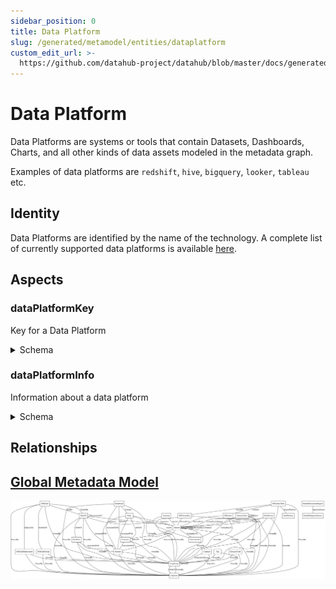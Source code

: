 ```yaml
---
sidebar_position: 0
title: Data Platform
slug: /generated/metamodel/entities/dataplatform
custom_edit_url: >-
  https://github.com/datahub-project/datahub/blob/master/docs/generated/metamodel/entities/dataPlatform.md
---
```


# Data Platform

Data Platforms are systems or tools that contain Datasets, Dashboards, Charts, and all other kinds of data assets modeled in the metadata graph.

Examples of data platforms are `redshift`, `hive`, `bigquery`, `looker`, `tableau` etc.

## Identity

Data Platforms are identified by the name of the technology. A complete list of currently supported data platforms is available [here](https://raw.githubusercontent.com/datahub-project/datahub/master/metadata-service/restli-servlet-impl/src/main/resources/DataPlatformInfo.json).

## Aspects

### dataPlatformKey

Key for a Data Platform

<details>
<summary>Schema</summary>

```javascript
{
  "type": "record",
  "Aspect": {
    "name": "dataPlatformKey"
  },
  "name": "DataPlatformKey",
  "namespace": "com.linkedin.metadata.key",
  "fields": [
    {
      "type": "string",
      "name": "platformName",
      "doc": "Data platform name i.e. hdfs, oracle, espresso"
    }
  ],
  "doc": "Key for a Data Platform"
}
```

</details>

### dataPlatformInfo

Information about a data platform

<details>
<summary>Schema</summary>

```javascript
{
  "type": "record",
  "Aspect": {
    "name": "dataPlatformInfo"
  },
  "name": "DataPlatformInfo",
  "namespace": "com.linkedin.dataplatform",
  "fields": [
    {
      "Searchable": {
        "boostScore": 10.0,
        "enableAutocomplete": false,
        "fieldType": "TEXT_PARTIAL"
      },
      "validate": {
        "strlen": {
          "max": 15
        }
      },
      "type": "string",
      "name": "name",
      "doc": "Name of the data platform"
    },
    {
      "Searchable": {
        "boostScore": 10.0,
        "enableAutocomplete": true,
        "fieldType": "TEXT_PARTIAL"
      },
      "type": [
        "null",
        "string"
      ],
      "name": "displayName",
      "default": null,
      "doc": "The name that will be used for displaying a platform type."
    },
    {
      "type": {
        "type": "enum",
        "symbolDocs": {
          "FILE_SYSTEM": "Value for a file system, e.g. hdfs",
          "KEY_VALUE_STORE": "Value for a key value store, e.g. espresso, voldemort",
          "MESSAGE_BROKER": "Value for a message broker, e.g. kafka",
          "OBJECT_STORE": "Value for an object store, e.g. ambry",
          "OLAP_DATASTORE": "Value for an OLAP datastore, e.g. pinot",
          "OTHERS": "Value for other platforms, e.g salesforce, dovetail",
          "QUERY_ENGINE": "Value for a query engine, e.g. presto",
          "RELATIONAL_DB": "Value for a relational database, e.g. oracle, mysql",
          "SEARCH_ENGINE": "Value for a search engine, e.g seas"
        },
        "name": "PlatformType",
        "namespace": "com.linkedin.dataplatform",
        "symbols": [
          "FILE_SYSTEM",
          "KEY_VALUE_STORE",
          "MESSAGE_BROKER",
          "OBJECT_STORE",
          "OLAP_DATASTORE",
          "OTHERS",
          "QUERY_ENGINE",
          "RELATIONAL_DB",
          "SEARCH_ENGINE"
        ],
        "doc": "Platform types available at LinkedIn"
      },
      "name": "type",
      "doc": "Platform type this data platform describes"
    },
    {
      "type": "string",
      "name": "datasetNameDelimiter",
      "doc": "The delimiter in the dataset names on the data platform, e.g. '/' for HDFS and '.' for Oracle"
    },
    {
      "java": {
        "class": "com.linkedin.common.url.Url",
        "coercerClass": "com.linkedin.common.url.UrlCoercer"
      },
      "type": [
        "null",
        "string"
      ],
      "name": "logoUrl",
      "default": null,
      "doc": "The URL for a logo associated with the platform"
    }
  ],
  "doc": "Information about a data platform"
}
```

</details>

## Relationships

## [Global Metadata Model](https://raw.githubusercontent.com/acryldata/static-assets-test/master/imgs/datahub-metadata-model.png)

![Global Graph](https://raw.githubusercontent.com/acryldata/static-assets-test/master/imgs/datahub-metadata-model.png)
